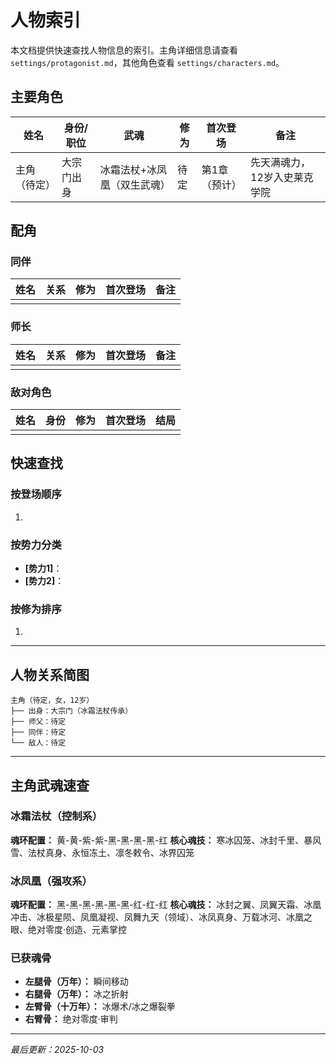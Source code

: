 # 人物索引

本文档提供快速查找人物信息的索引。主角详细信息请查看 `settings/protagonist.md`，其他角色查看 `settings/characters.md`。

## 主要角色

| 姓名 | 身份/职位 | 武魂 | 修为 | 首次登场 | 备注 |
|-----|---------|------|------|---------|------|
| 主角（待定） | 大宗门出身 | 冰霜法杖+冰凤凰（双生武魂） | 待定 | 第1章（预计） | 先天满魂力，12岁入史莱克学院 |

## 配角

### 同伴
| 姓名 | 关系 | 修为 | 首次登场 | 备注 |
|-----|------|------|---------|------|
|  |  |  |  |  |

### 师长
| 姓名 | 关系 | 修为 | 首次登场 | 备注 |
|-----|------|------|---------|------|
|  |  |  |  |  |

### 敌对角色
| 姓名 | 身份 | 修为 | 首次登场 | 结局 |
|-----|------|------|---------|-----|
|  |  |  |  |  |

## 快速查找

### 按登场顺序
1.

### 按势力分类
- **[势力1]**：
- **[势力2]**：

### 按修为排序
1.

---

## 人物关系简图
```
主角（待定，女，12岁）
├── 出身：大宗门（冰霜法杖传承）
├── 师父：待定
├── 同伴：待定
└── 敌人：待定
```

---

## 主角武魂速查

### 冰霜法杖（控制系）
**魂环配置：** 黄-黄-紫-紫-黑-黑-黑-黑-红
**核心魂技：** 寒冰囚笼、冰封千里、暴风雪、法杖真身、永恒冻土、凛冬敕令、冰界囚笼

### 冰凤凰（强攻系）
**魂环配置：** 黑-黑-黑-黑-黑-黑-红-红-红
**核心魂技：** 冰封之翼、凤翼天霜、冰凰冲击、冰极星陨、凤凰凝视、凤舞九天（领域）、冰凤真身、万载冰河、冰凰之眼、绝对零度·创造、元素掌控

### 已获魂骨
- **左腿骨（万年）：** 瞬间移动
- **右腿骨（万年）：** 冰之折射
- **左臂骨（十万年）：** 冰爆术/冰之爆裂拳
- **右臂骨：** 绝对零度·审判

---
*最后更新：2025-10-03*
